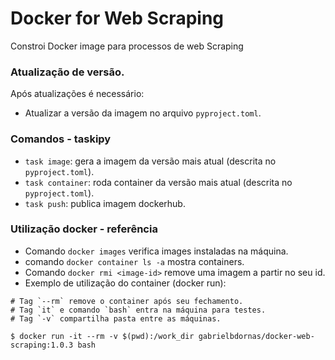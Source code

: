 Docker for Web Scraping
===

Constroi Docker image para processos de web Scraping

### Atualização de versão.

Após atualizações é necessário:
- Atualizar a versão da imagem no arquivo `pyproject.toml`.

### Comandos - taskipy

- `task image`: gera a imagem da versão mais atual (descrita no `pyproject.toml`).
- `task container`: roda container da versão mais atual (descrita no `pyproject.toml`).
- `task push`: publica imagem dockerhub.

### Utilização docker - referência

- Comando `docker images` verifica images instaladas na máquina.
- comando `docker container ls -a` mostra containers.
- Comando `docker rmi <image-id>` remove uma imagem a partir no seu id.
- Exemplo de utilização do container (docker run):

```
# Tag `--rm` remove o container após seu fechamento.
# Tag `it` e comando `bash` entra na máquina para testes.
# Tag `-v` compartilha pasta entre as máquinas.

$ docker run -it --rm -v $(pwd):/work_dir gabrielbdornas/docker-web-scraping:1.0.3 bash
```
